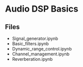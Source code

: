 # Audio DSP Basics 

## Files
- Signal_generator.ipynb
- Basic_filters.ipynb
- Dynamic_range_control.ipynb
- Channel_management.ipynb
- Reverberation.ipynb